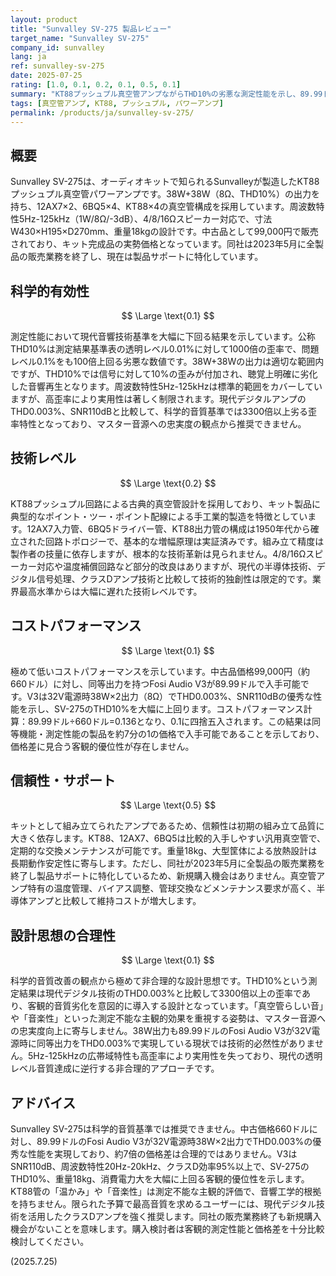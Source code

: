```yaml
---
layout: product
title: "Sunvalley SV-275 製品レビュー"
target_name: "Sunvalley SV-275"
company_id: sunvalley
lang: ja
ref: sunvalley-sv-275
date: 2025-07-25
rating: [1.0, 0.1, 0.2, 0.1, 0.5, 0.1]
summary: "KT88プッシュプル真空管アンプながらTHD10%の劣悪な測定性能を示し、89.99ドルのFosi Audio V3が同等出力でTHD0.003%を実現する現状では科学的音質基準で推奨できない"
tags: [真空管アンプ, KT88, プッシュプル, パワーアンプ]
permalink: /products/ja/sunvalley-sv-275/
---
```


## 概要

Sunvalley SV-275は、オーディオキットで知られるSunvalleyが製造したKT88プッシュプル真空管パワーアンプです。38W+38W（8Ω、THD10%）の出力を持ち、12AX7×2、6BQ5×4、KT88×4の真空管構成を採用しています。周波数特性5Hz-125kHz（1W/8Ω/-3dB）、4/8/16Ωスピーカー対応で、寸法W430×H195×D270mm、重量18kgの設計です。中古品として99,000円で販売されており、キット完成品の実勢価格となっています。同社は2023年5月に全製品の販売業務を終了し、現在は製品サポートに特化しています。

## 科学的有効性

$$ \Large \text{0.1} $$

測定性能において現代音響技術基準を大幅に下回る結果を示しています。公称THD10%は測定結果基準表の透明レベル0.01%に対して1000倍の歪率で、問題レベル0.1%をも100倍上回る劣悪な数値です。38W+38Wの出力は適切な範囲内ですが、THD10%では信号に対して10%の歪みが付加され、聴覚上明確に劣化した音響再生となります。周波数特性5Hz-125kHzは標準的範囲をカバーしていますが、高歪率により実用性は著しく制限されます。現代デジタルアンプのTHD0.003%、SNR110dBと比較して、科学的音質基準では3300倍以上劣る歪率特性となっており、マスター音源への忠実度の観点から推奨できません。

## 技術レベル

$$ \Large \text{0.2} $$

KT88プッシュプル回路による古典的真空管設計を採用しており、キット製品に典型的なポイント・ツー・ポイント配線による手工業的製造を特徴としています。12AX7入力管、6BQ5ドライバー管、KT88出力管の構成は1950年代から確立された回路トポロジーで、基本的な増幅原理は実証済みです。組み立て精度は製作者の技量に依存しますが、根本的な技術革新は見られません。4/8/16Ωスピーカー対応や温度補償回路など部分的改良はありますが、現代の半導体技術、デジタル信号処理、クラスDアンプ技術と比較して技術的独創性は限定的です。業界最高水準からは大幅に遅れた技術レベルです。

## コストパフォーマンス

$$ \Large \text{0.1} $$

極めて低いコストパフォーマンスを示しています。中古品価格99,000円（約660ドル）に対し、同等出力を持つFosi Audio V3が89.99ドルで入手可能です。V3は32V電源時38W×2出力（8Ω）でTHD0.003%、SNR110dBの優秀な性能を示し、SV-275のTHD10%を大幅に上回ります。コストパフォーマンス計算：89.99ドル÷660ドル=0.136となり、0.1に四捨五入されます。この結果は同等機能・測定性能の製品を約7分の1の価格で入手可能であることを示しており、価格差に見合う客観的優位性が存在しません。

## 信頼性・サポート

$$ \Large \text{0.5} $$

キットとして組み立てられたアンプであるため、信頼性は初期の組み立て品質に大きく依存します。KT88、12AX7、6BQ5は比較的入手しやすい汎用真空管で、定期的な交換メンテナンスが可能です。重量18kg、大型筐体による放熱設計は長期動作安定性に寄与します。ただし、同社が2023年5月に全製品の販売業務を終了し製品サポートに特化しているため、新規購入機会はありません。真空管アンプ特有の温度管理、バイアス調整、管球交換などメンテナンス要求が高く、半導体アンプと比較して維持コストが増大します。

## 設計思想の合理性

$$ \Large \text{0.1} $$

科学的音質改善の観点から極めて非合理的な設計思想です。THD10%という測定結果は現代デジタル技術のTHD0.003%と比較して3300倍以上の歪率であり、客観的音質劣化を意図的に導入する設計となっています。「真空管らしい音」や「音楽性」といった測定不能な主観的効果を重視する姿勢は、マスター音源への忠実度向上に寄与しません。38W出力も89.99ドルのFosi Audio V3が32V電源時に同等出力をTHD0.003%で実現している現状では技術的必然性がありません。5Hz-125kHzの広帯域特性も高歪率により実用性を失っており、現代の透明レベル音質達成に逆行する非合理的アプローチです。

## アドバイス

Sunvalley SV-275は科学的音質基準では推奨できません。中古価格660ドルに対し、89.99ドルのFosi Audio V3が32V電源時38W×2出力でTHD0.003%の優秀な性能を実現しており、約7倍の価格差は合理的ではありません。V3はSNR110dB、周波数特性20Hz-20kHz、クラスD効率95%以上で、SV-275のTHD10%、重量18kg、消費電力大を大幅に上回る客観的優位性を示します。KT88管の「温かみ」や「音楽性」は測定不能な主観的評価で、音響工学的根拠を持ちません。限られた予算で最高音質を求めるユーザーには、現代デジタル技術を活用したクラスDアンプを強く推奨します。同社の販売業務終了も新規購入機会がないことを意味します。購入検討者は客観的測定性能と価格差を十分比較検討してください。

(2025.7.25)
